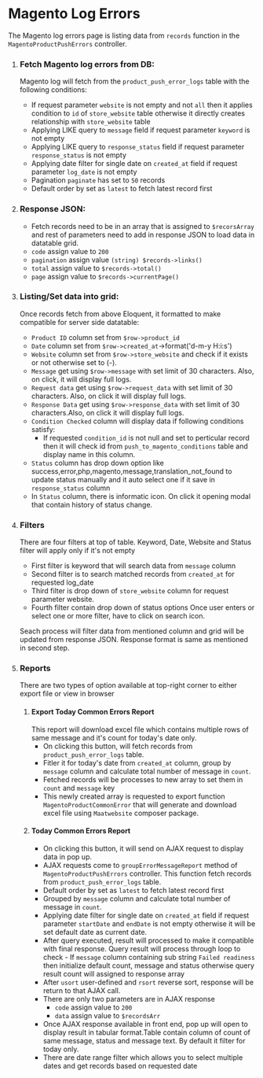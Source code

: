 # Magento Log Errors

The Magento log errors page is listing data from `records` function in the `MagentoProductPushErrors` controller.

1. ### Fetch Magento log errors from DB:
   Magento log will fetch from the `product_push_error_logs` table with the following conditions:
   - If request parameter `website` is not empty and not `all` then it applies condition to `id` of `store_website` table otherwise it directly creates relationship with `store_website` table
   - Applying LIKE query to `message` field if request parameter `keyword` is not empty
   - Applying LIKE query to `response_status` field if request parameter `response_status` is not empty
   - Applying date filter for single date on `created_at` field if request parameter `log_date` is not empty
   - Pagination `paginate` has set to `50` records
   - Default order by set as `latest` to fetch latest record first
2. ### Response JSON:
   - Fetch records need to be in an array that is assigned to `$recorsArray` and rest of parameters need to add in response JSON to load data in datatable grid.
   - `code` assign value to `200`
   - `pagination` assign value `(string) $records->links()`
   - `total` assign value to `$records->total()`
   - `page` assign value to `$records->currentPage()`
3. ### Listing/Set data into grid:
   Once records fetch from above Eloquent, it formatted to make compatible for server side datatable:
   - `Product ID` column set from `$row->product_id`
   - `Date` column set from `$row->created_at`->format('d-m-y H:i:s')
   - `Website` column set from `$row->store_website` and check if it exists or not otherwise set to (-).
   - `Message` get using `$row->message` with set limit of 30 characters. Also, on click, it will display full logs.
   - `Request data` get using `$row->request_data` with set limit of 30 characters. Also, on click it will display full logs.
   - `Response Data` get using `$row->response_data` with set limit of 30 characters.Also, on click it will display full logs.
   - `Condition Checked` column will display data if following conditions satisfy:
     - If requested `condition_id` is not null and set to perticular record then it will check id from `push_to_magento_conditions` table and display name in this column.
   - `Status` column has drop down option like success,error,php,magento,message,translation_not_found to update status manually and it auto select one if it save in `response_status` column
   - In `Status` column, there is informatic icon. On click it opening modal that contain history of status change.
4. ### Filters

   There are four filters at top of table. Keyword, Date, Website and Status filter will apply only if it's not empty

   - First filter is keyword that will search data from `message` column
   - Second filter is to search matched records from `created_at` for requested log_date
   - Third filter is drop down of `store_website` column for request parameter website.
   - Fourth filter contain drop down of status options
     Once user enters or select one or more filter, have to click on search icon.

   Seach process will filter data from mentioned column and grid will be updated from response JSON. Response format is same as mentioned in second step.

5. ### Reports

   There are two types of option available at top-right corner to either export file or view in browser

   1. #### Export Today Common Errors Report
      This report will download excel file which contains multiple rows of same message and it's count for today's date only.
      - On clicking this button, will fetch records from `product_push_error_logs` table.
      - Fitler it for today's date from `created_at` column, group by `message` column and calculate total number of message in `count`.
      - Fetched records will be processes to new array to set them in `count` and `message` key
      - This newly created array is requested to export function `MagentoProductCommonError` that will generate and download excel file using `Maatwebsite` composer package.
   2. #### Today Common Errors Report
      - On clicking this button, it will send on AJAX request to display data in pop up.
      - AJAX requests come to `groupErrorMessageReport` method of `MagentoProductPushErrors` controller. This function fetch records from `product_push_error_logs` table.
      - Default order by set as `latest` to fetch latest record first
      - Grouped by `message` column and calculate total number of message in `count`.
      - Applying date filter for single date on `created_at` field if request parameter `startDate` and `endDate` is not empty otherwise it will be set default date as current date.
      - After query executed, result will processed to make it compatible with final response. Query result will process through loop to check - If `message` column containing sub string `Failed readiness` then initialize default count, message and status otherwise query result count will assigned to response array
      - After `usort` user-defined and `rsort` reverse sort, response will be return to that AJAX call.
      - There are only two parameters are in AJAX response
        - `code` assign value to `200`
        - `data` assign value to `$recordsArr`
      - Once AJAX response available in front end, pop up will open to display result in tabular format.Table contain column of count of same message, status and message text. By default it filter for today only.
      - There are date range filter which allows you to select multiple dates and get records based on requested date